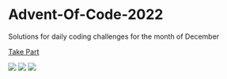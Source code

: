 # Advent-Of-Code-2022

Solutions for daily coding challenges for the month of December

[Take Part](https://adventofcode.com/2022)

![](https://img.shields.io/badge/day%20📅-10-blue)
![](https://img.shields.io/badge/stars%20⭐-20-yellow)
![](https://img.shields.io/badge/days%20completed-10-red)
